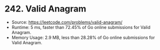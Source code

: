 # 242. Valid Anagram

- Source: https://leetcode.com/problems/valid-anagram/
- Runtime: 5 ms, faster than 72.45% of Go online submissions for Valid Anagram.
- Memory Usage: 2.9 MB, less than 28.28% of Go online submissions for Valid Anagram.